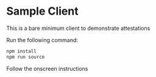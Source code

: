 # Sample Client

This is a bare minimum client to demonstrate attestations

Run the following command:

```sh
npm install
npm run source
```
Follow the onscreen instructions